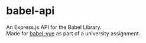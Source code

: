 # babel-api

An Express.js API for the Babel Library.  
Made for [babel-vue](https://github.com/17maiga/babel-vue) as part of a university assignment.
